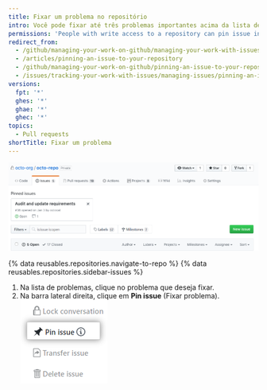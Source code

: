 ```yaml
---
title: Fixar um problema no repositório
intro: Você pode fixar até três problemas importantes acima da lista de problemas em seu repositório.
permissions: 'People with write access to a repository can pin issue in the repository. {% data reusables.enterprise-accounts.emu-permission-repo %}'
redirect_from:
  - /github/managing-your-work-on-github/managing-your-work-with-issues-and-pull-requests/pinning-an-issue-to-your-repository
  - /articles/pinning-an-issue-to-your-repository
  - /github/managing-your-work-on-github/pinning-an-issue-to-your-repository
  - /issues/tracking-your-work-with-issues/managing-issues/pinning-an-issue-to-your-repository
versions:
  fpt: '*'
  ghes: '*'
  ghae: '*'
  ghec: '*'
topics:
  - Pull requests
shortTitle: Fixar um problema
---
```


![Problemas fixos](/assets/images/help/issues/pinned-issues.png)

{% data reusables.repositories.navigate-to-repo %}
{% data reusables.repositories.sidebar-issues %}
1. Na lista de problemas, clique no problema que deseja fixar.
2. Na barra lateral direita, clique em **Pin issue** (Fixar problema). ![Botão para fixar problema](/assets/images/help/repository/pin-issue.png)
